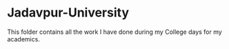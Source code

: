 # Jadavpur-University
This folder contains all the work I have done during my College days for my academics.
